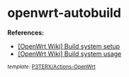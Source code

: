 # openwrt-autobuild

**References:**
- [[OpenWrt Wiki] Build system setup](https://openwrt.org/docs/guide-developer/toolchain/install-buildsystem#debianubuntumint)
- [[OpenWrt Wiki] Build system usage](https://openwrt.org/docs/guide-developer/toolchain/use-buildsystem)

<sub>*template:* [P3TERX/Actions-OpenWrt](https://github.com/P3TERX/Actions-OpenWrt)</sub>
